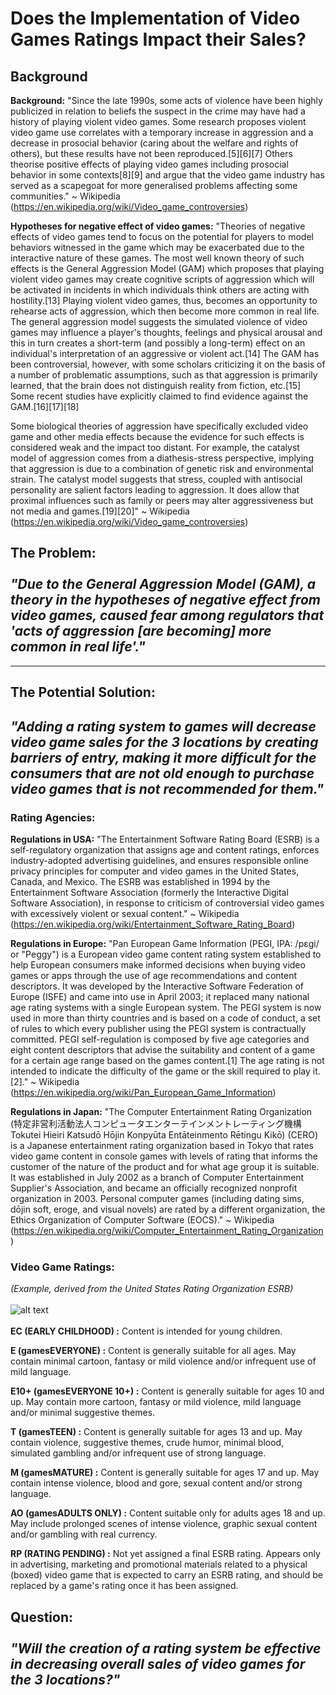 # Does the Implementation of Video Games Ratings Impact their Sales?

## Background

**Background:** "Since the late 1990s, some acts of violence have been highly publicized in relation to beliefs the suspect in the crime may have had a history of playing violent video games. Some research proposes violent video game use correlates with a temporary increase in aggression and a decrease in prosocial behavior (caring about the welfare and rights of others), but these results have not been reproduced.[5][6][7] Others theorise positive effects of playing video games including prosocial behavior in some contexts[8][9] and argue that the video game industry has served as a scapegoat for more generalised problems affecting some communities." ~ Wikipedia (https://en.wikipedia.org/wiki/Video_game_controversies)

**Hypotheses for negative effect of video games:** "Theories of negative effects of video games tend to focus on the potential for players to model behaviors witnessed in the game which may be exacerbated due to the interactive nature of these games. The most well known theory of such effects is the General Aggression Model (GAM) which proposes that playing violent video games may create cognitive scripts of aggression which will be activated in incidents in which individuals think others are acting with hostility.[13] Playing violent video games, thus, becomes an opportunity to rehearse acts of aggression, which then become more common in real life. The general aggression model suggests the simulated violence of video games may influence a player's thoughts, feelings and physical arousal and this in turn creates a short-term (and possibly a long-term) effect on an individual's interpretation of an aggressive or violent act.[14] The GAM has been controversial, however, with some scholars criticizing it on the basis of a number of problematic assumptions, such as that aggression is primarily learned, that the brain does not distinguish reality from fiction, etc.[15] Some recent studies have explicitly claimed to find evidence against the GAM.[16][17][18]

Some biological theories of aggression have specifically excluded video game and other media effects because the evidence for such effects is considered weak and the impact too distant. For example, the catalyst model of aggression comes from a diathesis-stress perspective, implying that aggression is due to a combination of genetic risk and environmental strain. The catalyst model suggests that stress, coupled with antisocial personality are salient factors leading to aggression. It does allow that proximal influences such as family or peers may alter aggressiveness but not media and games.[19][20]" ~ Wikipedia (https://en.wikipedia.org/wiki/Video_game_controversies)

## The Problem: <br><br>_"Due to the General Aggression Model (GAM), a theory in the hypotheses of negative effect from video games, caused fear among regulators that 'acts of aggression [are becoming] more common in real life'."_<br>

***

## The Potential Solution: 
## _"Adding a rating system to games will decrease video game sales for the 3 locations by creating barriers of entry, making it more difficult for the consumers that are not old enough to purchase video games that is not recommended for them."_

### Rating Agencies:

**Regulations in USA:** "The Entertainment Software Rating Board (ESRB) is a self-regulatory organization that assigns age and content ratings, enforces industry-adopted advertising guidelines, and ensures responsible online privacy principles for computer and video games in the United States, Canada, and Mexico. The ESRB was established in 1994 by the Entertainment Software Association (formerly the Interactive Digital Software Association), in response to criticism of controversial video games with excessively violent or sexual content." ~ Wikipedia (https://en.wikipedia.org/wiki/Entertainment_Software_Rating_Board)<br>

**Regulations in Europe:** "Pan European Game Information (PEGI, IPA: /pɛɡi/ or "Peggy") is a European video game content rating system established to help European consumers make informed decisions when buying video games or apps through the use of age recommendations and content descriptors. It was developed by the Interactive Software Federation of Europe (ISFE) and came into use in April 2003; it replaced many national age rating systems with a single European system. The PEGI system is now used in more than thirty countries and is based on a code of conduct, a set of rules to which every publisher using the PEGI system is contractually committed. PEGI self-regulation is composed by five age categories and eight content descriptors that advise the suitability and content of a game for a certain age range based on the games content.[1] The age rating is not intended to indicate the difficulty of the game or the skill required to play it.[2]." ~ Wikipedia (https://en.wikipedia.org/wiki/Pan_European_Game_Information)<br>

**Regulations in Japan:** "The Computer Entertainment Rating Organization (特定非営利活動法人コンピュータエンターテインメントレーティング機構 Tokutei Hieiri Katsudō Hōjin Konpyūta Entāteinmento Rētingu Kikō) (CERO) is a Japanese entertainment rating organization based in Tokyo that rates video game content in console games with levels of rating that informs the customer of the nature of the product and for what age group it is suitable. It was established in July 2002 as a branch of Computer Entertainment Supplier's Association, and became an officially recognized nonprofit organization in 2003. Personal computer games (including dating sims, dōjin soft, eroge, and visual novels) are rated by a different organization, the Ethics Organization of Computer Software (EOCS)." ~ Wikipedia (https://en.wikipedia.org/wiki/Computer_Entertainment_Rating_Organization)

### Video Game Ratings: 
_(Example, derived from the United States Rating Organization ESRB)_<br><br>
![alt text](https://esrbstorage.blob.core.windows.net/esrbcontent/images/esrb-rating-categories-lg.png "ESRB Rating")
<br><br>
**EC (EARLY CHILDHOOD) :** Content is intended for young children.

**E (gamesEVERYONE) :** Content is generally suitable for all ages. May contain minimal cartoon, fantasy or mild violence and/or infrequent use of mild language.

**E10+ (gamesEVERYONE 10+) :** Content is generally suitable for ages 10 and up. May contain more cartoon, fantasy or mild violence, mild language and/or minimal suggestive themes.

**T (gamesTEEN) :** Content is generally suitable for ages 13 and up. May contain violence, suggestive themes, crude humor, minimal blood, simulated gambling and/or infrequent use of strong language.

**M (gamesMATURE) :** Content is generally suitable for ages 17 and up. May contain intense violence, blood and gore, sexual content and/or strong language.

**AO (gamesADULTS ONLY) :** Content suitable only for adults ages 18 and up. May include prolonged scenes of intense violence, graphic sexual content and/or gambling with real currency.

**RP (RATING PENDING) :** Not yet assigned a final ESRB rating. Appears only in advertising, marketing and promotional materials related to a physical (boxed) video game that is expected to carry an ESRB rating, and should be replaced by a game's rating once it has been assigned.

## Question: <br><br>_"Will the creation of a rating system be effective in decreasing overall sales of video games for the 3 locations?"_<br>